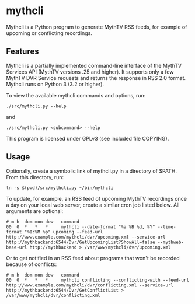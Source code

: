 mythcli
=======

Mythcli is a Python program to generate MythTV RSS feeds, for example of upcoming or conflicting recordings.


Features
--------

Mythcli is a partially implemented command-line interface of the MythTV Services API (MythTV versions .25 and higher). It supports only a few MythTV DVR Service requests and returns the response in RSS 2.0 format. Mythcli runs on Python 3 (3.2 or higher).

To view the available mythcli commands and options, run:

    ./src/mythcli.py --help

and

    ./src/mythcli.py <subcommand> --help

This program is licensed under GPLv3 (see included file COPYING).


Usage
-----

Optionally, create a symbolic link of mythcli.py in a directory of $PATH. From this directory, run:

    ln -s $(pwd)/src/mythcli.py ~/bin/mythcli

To update, for example, an RSS feed of upcoming MythTV recordings once a day on your local web server, create a similar cron job listed below. All arguments are optional:

    # m h  dom mon dow   command
    00  0  *   *   *     mythcli --date-format "%a %B %d, %Y" --time-format "%I:%M %p" upcoming --feed-url http://www.example.com/mythcli/dvr/upcoming.xml --service-url http://mythbackend:6544/Dvr/GetUpcomingList?ShowAll=false --mythweb-base-url http://mythbackend > /var/www/mythcli/dvr/upcoming.xml

Or to get notified in an RSS feed about programs that won't be recorded because of conflicts:

    # m h  dom mon dow   command
    00  0  *   *   *     mythcli conflicting --conflicting-with --feed-url http://www.example.com/mythcli/dvr/conflicting.xml --service-url http://mythbackend:6544/Dvr/GetConflictList > /var/www/mythcli/dvr/conflicting.xml

